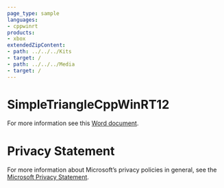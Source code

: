 ```yaml
---
page_type: sample
languages:
- cppwinrt
products:
- xbox
extendedZipContent:
- path: ../../../Kits
- target: /
- path: ../../../Media
- target: /
---
```

# SimpleTriangleCppWinRT12
For more information see this [Word document](Readme.docx).
# Privacy Statement
For more information about Microsoft’s privacy policies in general, see the [Microsoft Privacy Statement](https://privacy.microsoft.com/en-us/privacystatement/).
